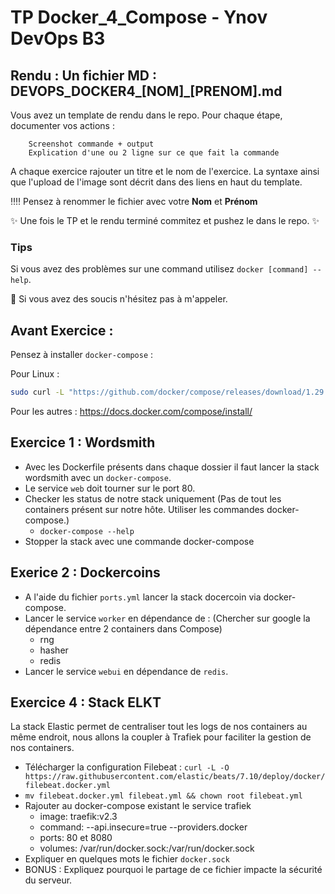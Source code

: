 # TP Docker_4_Compose - Ynov DevOps B3


## **Rendu :** Un fichier MD : DEVOPS_DOCKER4_[NOM]\_[PRENOM].md

Vous avez un template de rendu dans le repo. 
Pour chaque étape, documenter vos actions : 

        Screenshot commande + output
        Explication d'une ou 2 ligne sur ce que fait la commande
        
A chaque exercice rajouter un titre et le nom de l'exercice. La syntaxe ainsi que l'upload de l'image sont décrit dans des liens en haut du template.

:bangbang::bangbang: Pensez à renommer le fichier avec votre **Nom** et **Prénom**

:sparkles: Une fois le TP et le rendu terminé commitez et pushez le dans le repo. :sparkles:
  
### Tips   
Si vous avez des problèmes sur une command utilisez `docker [command] --help`.

:raising_hand: Si vous avez des soucis n'hésitez pas à m'appeler. 

## Avant Exercice : 
Pensez à installer `docker-compose` : 

Pour Linux : 
```bash 
sudo curl -L "https://github.com/docker/compose/releases/download/1.29.2/docker-compose-$(uname -s)-$(uname -m)" -o /usr/local/bin/docker-compose
```

Pour les autres : https://docs.docker.com/compose/install/ 

## Exercice 1 : Wordsmith

- Avec les Dockerfile présents dans chaque dossier il faut lancer la stack wordsmith avec un `docker-compose`.
- Le service `web` doit tourner sur le port 80.
- Checker les status de notre stack uniquement (Pas de tout les containers présent sur notre hôte. Utiliser les commandes docker-compose.)
  - `docker-compose --help`
- Stopper la stack avec une commande docker-compose 

## Exerice 2 : Dockercoins

- A l'aide du fichier `ports.yml` lancer la stack docercoin via docker-compose.
- Lancer le service `worker` en dépendance de : (Chercher sur google la dépendance entre 2 containers dans Compose)
  - rng
  - hasher
  - redis
- Lancer le service `webui` en dépendance de `redis`. 

## Exercice 4 : Stack ELKT

La stack Elastic permet de centraliser tout les logs de nos containers  au même endroit, nous allons la coupler à Trafiek pour faciliter la gestion de nos containers.

- Télécharger la configuration Filebeat : `curl -L -O https://raw.githubusercontent.com/elastic/beats/7.10/deploy/docker/filebeat.docker.yml`
- `mv filebeat.docker.yml filebeat.yml && chown root filebeat.yml`
- Rajouter au docker-compose existant le service trafiek
  - image: traefik:v2.3
  - command: --api.insecure=true --providers.docker
  - ports: 80 et 8080
  - volumes: /var/run/docker.sock:/var/run/docker.sock
- Expliquer en quelques mots le fichier `docker.sock`
- BONUS : Expliquez pourquoi le partage de ce fichier impacte la sécurité du serveur. 


